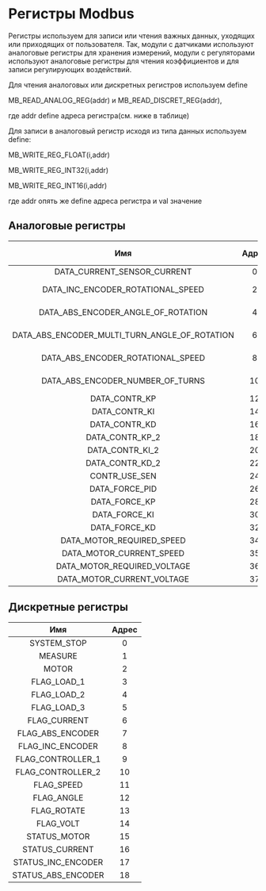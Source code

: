 # Регистры Modbus

 Регистры используем для записи или чтения важных данных, уходящих или приходящих от пользователя. Так, модули с датчиками используют аналоговые регистры для хранения измерений, модули с регуляторами используют аналоговые регистры для чтения коэффициентов и для записи регулирующих воздействий.   

 Для чтения аналоговых или дискретных регистров используем define
 
 MB_READ_ANALOG_REG(addr) и MB_READ_DISCRET_REG(addr),
 
 где addr define адреса регистра(см. ниже в таблице)


 Для записи в аналоговый регистр исходя из типа данных используем define:
 
  MB_WRITE_REG_FLOAT(i,addr)
  
  MB_WRITE_REG_INT32(i,addr)
  
  MB_WRITE_REG_INT16(i,addr)
  
  где addr опять же define адреса регистра и val значение

## Аналоговые регистры

|    Имя 				         | Адрес |  Тип данных |       Модуль           | Тип взаимодействия |
|:----------------------------------------------:|:-----:|:-----------:|:----------------------:|:------------------:|
| DATA_CURRENT_SENSOR_CURRENT 	   		 |   0	 |    int16    | датчик тока		|    Read only	     |
| DATA_INC_ENCODER_ROTATIONAL_SPEED		 |   2	 |    float    | инкрементальный энкодер|    Read only	     |
| DATA_ABS_ENCODER_ANGLE_OF_ROTATION		 |   4	 |    float    | абсолютный энкодер	|    Read only	     |
| DATA_ABS_ENCODER_MULTI_TURN_ANGLE_OF_ROTATION  |   6	 |    int32    | абсолютный энкодер	|    Read only	     |
| DATA_ABS_ENCODER_ROTATIONAL_SPEED		 |   8   |    float    | абсолютный энкодер	|    Read only	     |
| DATA_ABS_ENCODER_NUMBER_OF_TURNS		 |   10  |    int32    | абсолютный энкодер	|    Read only	     |
| DATA_CONTR_KP	  	  			 |   12  |    float    | регулятор		|    		     |
| DATA_CONTR_KI		  			 |   14  |    float    | регулятор		|    		     |
| DATA_CONTR_KD		  			 |   16  |    float    | регулятор		|    		     |
| DATA_CONTR_KP_2				 |   18  |    float    | регулятор		|    		     |
| DATA_CONTR_KI_2		  		 |   20  |    float    | регулятор		|    		     |
| DATA_CONTR_KD_2		  		 |   22  |    float    | регулятор		|    		     |
| CONTR_USE_SEN		  			 |   24  |    int16    | регулятор		|    		     |
| DATA_FORCE_PID		  		 |   26  |    float    | регулятор		|    		     |
| DATA_FORCE_KP					 |   28  |    float    | регулятор		|    		     |
| DATA_FORCE_KI					 |   30  |    float    | регулятор		|    		     |
| DATA_FORCE_KD					 |   32  |    float    | регулятор		|    		     |
| DATA_MOTOR_REQUIRED_SPEED			 |   34  |    int16    | двигатель		|    Read/Write	     |
| DATA_MOTOR_CURRENT_SPEED			 |   35  |    int16    | двигатель		|    Read only	     |
| DATA_MOTOR_REQUIRED_VOLTAGE			 |   36  |    int16    | двигатель		|    Read/Write	     |
| DATA_MOTOR_CURRENT_VOLTAGE			 |   37  |    int16    | двигатель		|    Read only	     |

## Дискретные регистры

|    Имя 				  | Адрес |
|:---------------------------------------:|:-----:|
| SYSTEM_STOP				  |   0   |
| MEASURE				  |   1	  |
| MOTOR					  |   2	  |
| FLAG_LOAD_1				  |   3	  |
| FLAG_LOAD_2				  |   4	  |	
| FLAG_LOAD_3				  |   5   |
| FLAG_CURRENT				  |   6   |
| FLAG_ABS_ENCODER			  |   7	  |	
| FLAG_INC_ENCODER			  |   8   |
| FLAG_CONTROLLER_1			  |   9   |
| FLAG_CONTROLLER_2			  |   10  |
| FLAG_SPEED				  |   11  |
| FLAG_ANGLE				  |   12  | 
| FLAG_ROTATE  	                  	  |   13  |
| FLAG_VOLT  	                  	  |   14  |
| STATUS_MOTOR	                  	  |   15  |
| STATUS_CURRENT	                  |   16  |
| STATUS_INC_ENCODER	                  |   17  |
| STATUS_ABS_ENCODER	                  |   18  |

